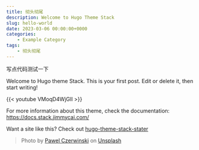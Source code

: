 ```yaml
---
title: 彻头彻尾
description: Welcome to Hugo Theme Stack
slug: hello-world
date: 2023-03-06 00:00:00+0000
categories:
    - Example Category
tags:
    - 彻头彻尾
---
```


写点代码测试一下

Welcome to Hugo theme Stack. This is your first post. Edit or delete it, then start writing!


{{< youtube VMoqD4WjGlI >}}

For more information about this theme, check the documentation: https://docs.stack.jimmycai.com/

Want a site like this? Check out [hugo-theme-stack-stater](https://github.com/CaiJimmy/hugo-theme-stack-starter)

> Photo by [Pawel Czerwinski](https://unsplash.com/@pawel_czerwinski) on [Unsplash](https://unsplash.com/)